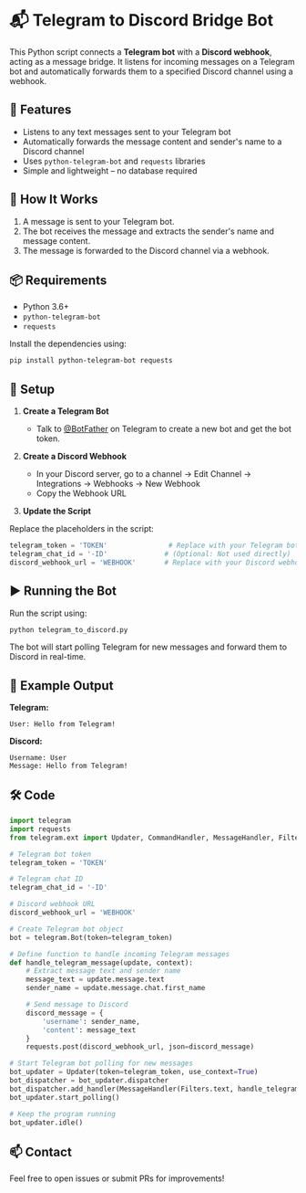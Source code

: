 # 📬 Telegram to Discord Bridge Bot

This Python script connects a **Telegram bot** with a **Discord webhook**, acting as a message bridge. It listens for incoming messages on a Telegram bot and automatically forwards them to a specified Discord channel using a webhook.

## 🔧 Features

- Listens to any text messages sent to your Telegram bot
- Automatically forwards the message content and sender's name to a Discord channel
- Uses `python-telegram-bot` and `requests` libraries
- Simple and lightweight – no database required

## 🚀 How It Works

1. A message is sent to your Telegram bot.
2. The bot receives the message and extracts the sender's name and message content.
3. The message is forwarded to the Discord channel via a webhook.

## 📦 Requirements

- Python 3.6+
- `python-telegram-bot`
- `requests`

Install the dependencies using:

```bash
pip install python-telegram-bot requests
```

## 🔑 Setup

1. **Create a Telegram Bot**
   - Talk to [@BotFather](https://t.me/BotFather) on Telegram to create a new bot and get the bot token.

2. **Create a Discord Webhook**
   - In your Discord server, go to a channel → Edit Channel → Integrations → Webhooks → New Webhook
   - Copy the Webhook URL

3. **Update the Script**

Replace the placeholders in the script:

```python
telegram_token = 'TOKEN'               # Replace with your Telegram bot token
telegram_chat_id = '-ID'              # (Optional: Not used directly)
discord_webhook_url = 'WEBHOOK'       # Replace with your Discord webhook URL
```

## ▶️ Running the Bot

Run the script using:

```bash
python telegram_to_discord.py
```

The bot will start polling Telegram for new messages and forward them to Discord in real-time.

## 📄 Example Output

**Telegram:**
```
User: Hello from Telegram!
```

**Discord:**
```
Username: User
Message: Hello from Telegram!
```

## 🛠 Code

```python
import telegram
import requests
from telegram.ext import Updater, CommandHandler, MessageHandler, Filters

# Telegram bot token
telegram_token = 'TOKEN'

# Telegram chat ID
telegram_chat_id = '-ID'

# Discord webhook URL
discord_webhook_url = 'WEBHOOK'

# Create Telegram bot object
bot = telegram.Bot(token=telegram_token)

# Define function to handle incoming Telegram messages
def handle_telegram_message(update, context):
    # Extract message text and sender name
    message_text = update.message.text
    sender_name = update.message.chat.first_name

    # Send message to Discord
    discord_message = {
        'username': sender_name,
        'content': message_text
    }
    requests.post(discord_webhook_url, json=discord_message)

# Start Telegram bot polling for new messages
bot_updater = Updater(token=telegram_token, use_context=True)
bot_dispatcher = bot_updater.dispatcher
bot_dispatcher.add_handler(MessageHandler(Filters.text, handle_telegram_message))
bot_updater.start_polling()

# Keep the program running
bot_updater.idle()
```

## 📫 Contact

Feel free to open issues or submit PRs for improvements!
